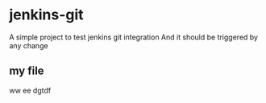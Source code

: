 # jenkins-git

A simple project to test jenkins git integration
And it should be triggered by any change
## my file
ww
ee
dgtdf
